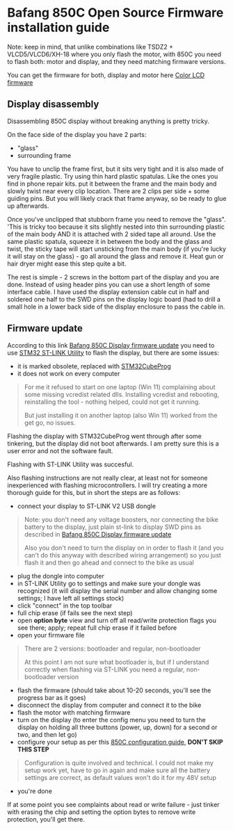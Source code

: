 # Bafang 850C Open Source Firmware installation guide

Note: keep in mind, that unlike combinations like TSDZ2 + VLCD5/VLCD6/XH-18 where you only flash the motor, with 850C you need to flash both: motor and display, and they need matching firmware versions.

You can get the firmware for both, display and motor here [Color LCD firmware](https://github.com/OpenSourceEBike/Color_LCD/releases)

## Display disassembly

Disassembling 850C display without breaking anything is pretty tricky. 

On the face side of the display you have 2 parts:
- "glass"
- surrounding frame 

You have to unclip the frame first, but it sits very tight and it is also made of very fragile plastic. Try using thin hard plastic spatulas. Like the ones you find in phone repair kits. put it between the frame and the main body and slowly twist near every clip location. There are 2 clips per side + some guiding pins. But you will likely crack that frame anyway, so be ready to glue up afterwards.

Once you've unclipped that stubborn frame you need to remove the "glass". 
'This is tricky too because it sits slightly nested into thin surrounding plastic of the main body AND it is attached with 2 sided tape all around. 
Use the same plastic spatula, squeeze it in between the body and the glass and twist, the sticky tape will start unsticking from the main body (if you're lucky it will stay on the glass) - go all around the glass and remove it. Heat gun or hair dryer might ease this step quite a bit.

The rest is simple - 2 screws in the bottom part of the display and you are done.
Instead of using header pins you can use a short length of some interface cable. I have used the display extension cable cut in half and soldered one half to the SWD pins on the display logic board (had to drill a small hole in a lower back side of the display enclosure to pass the cable in.

## Firmware update
According to this link [Bafang 850C Display firmware update](https://github.com/OpenSourceEBike/TSDZ2_wiki/wiki/Flash-the-firmware-on-850C-using-SWD) you need to use [STM32 ST-LINK Utility](https://www.st.com/en/development-tools/stsw-link004.html) to flash the display, but there are some issues:
- it is marked obsolete, replaced with [STM32CubeProg](https://www.st.com/en/development-tools/stm32cubeprog.html)
- it does not work on every computer 
> For me it refused to start on one laptop (Win 11) complaining about some missing vcredist related dlls.
> Installing vcredist and rebooting, reinstalling the tool - nothing helped, could not get it running.
>  
> But just installing it on another laptop (also Win 11) worked from the get go, no issues.

Flashing the display with STM32CubeProg went through after some tinkering, but the display did not boot afterwards. I am pretty sure this is a user error and not the software fault.

Flashing with ST-LINK Utility was succesful.

Also flashing instructions are not really clear, at least not for someone inexperienced with flashing microcontrollers. 
I will try creating a more thorough guide for this, but in short the steps are as follows:
- connect your display to ST-LINK V2 USB dongle
> Note: you don't need any voltage boosters, nor connecting the bike battery to the display, just plain st-link to display SWD pins as described in [Bafang 850C Display firmware update](https://github.com/OpenSourceEBike/TSDZ2_wiki/wiki/Flash-the-firmware-on-850C-using-SWD)
>
> Also you don't need to turn the display on in order to flash it (and you can't do this anyway with described wiring arrangement) so you just flash it and then go ahead and connect to the bike as usual
- plug the dongle into computer
- in ST-LINK Utility go to settings and make sure your dongle was recognized (it will display the serial number and allow changing some settings; I have left all settings stock)
- click "connect" in the top toolbar
- full chip erase (if fails see the next step)
- open **option byte** view and turn off all read/write protection flags you see there; apply; repeat full chip erase if it failed before
- open your firmware file 
> There are 2 versions: bootloader and regular, non-bootloader
> 
> At this point I am not sure what bootloader is, but if I understand correctly when flashing via ST-LINK you need a regular, non-bootloader version
- flash the firmware (should take about 10-20 seconds, you'll see the progress bar as it goes)
- disconnect the display from computer and connect it to the bike
- flash the motor with matching firmware
- turn on the display (to enter the config menu you need to turn the display on holding all three buttons (power, up, down) for a second or two, and then let go)
- configure your setup as per this [850C configuration guide](https://github.com/OpenSourceEBike/TSDZ2_wiki/wiki/Features-and-configurations-on-display), **DON'T SKIP THIS STEP**
> Configuration is quite involved and technical. 
> I could not make my setup work yet, have to go in again and make sure all the battery settings are correct, as default values won't do it for my 48V setup
- you're done

If at some point you see complaints about read or write failure - just tinker with erasing the chip and setting the option bytes to remove write protection, you'll get there.
